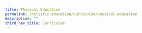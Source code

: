 ```yaml
---
title: Physical Education
permalink: /holistic-education/curriculum/physical-education
description: ""
third_nav_title: Curriculum
---
```

